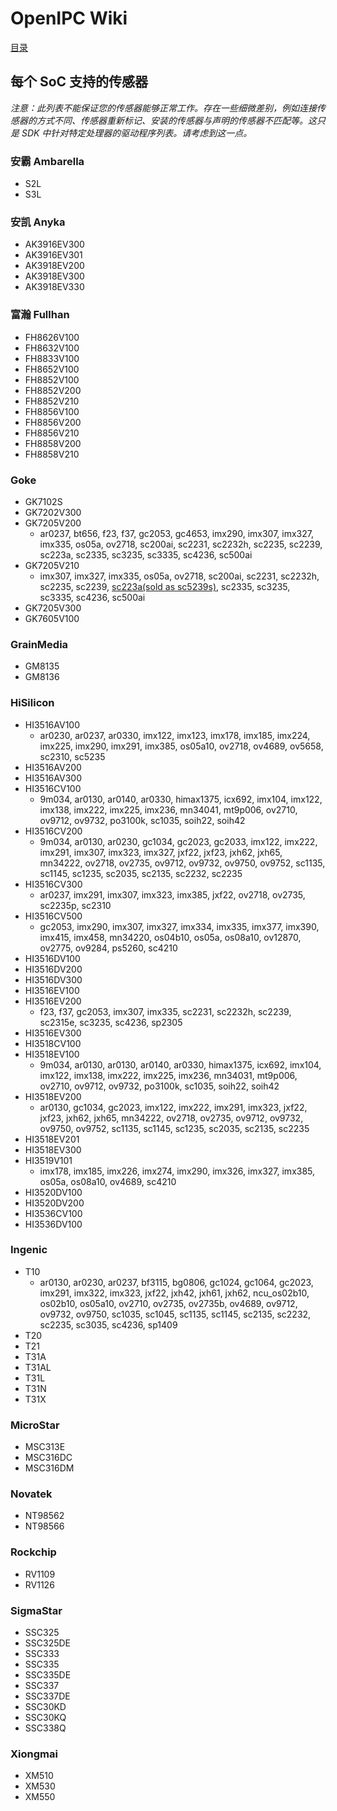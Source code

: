 # OpenIPC Wiki
[目录](../README.zh.md)

## 每个 SoC 支持的传感器

_注意：此列表不能保证您的传感器能​​够正常工作。存在一些细微差别，例如连接传感器的方式不同、传感器重新标记、安装的传感器与声明的传感器不匹配等。这只是 SDK 中针对特定处理器的驱动程序列表。请考虑到这一点。_

### 安霸 Ambarella

- S2L
- S3L

### 安凯 Anyka

- AK3916EV300
- AK3916EV301
- AK3918EV200
- AK3918EV300
- AK3918EV330

### 富瀚 Fullhan

- FH8626V100
- FH8632V100
- FH8833V100
- FH8652V100
- FH8852V100
- FH8852V200
- FH8852V210
- FH8856V100
- FH8856V200
- FH8856V210
- FH8858V200
- FH8858V210

### Goke

- GK7102S
- GK7202V300
- GK7205V200
  - ar0237, bt656, f23, f37, gc2053, gc4653, imx290, imx307, imx327, imx335, os05a, ov2718, sc200ai, sc2231, sc2232h, sc2235, sc2239, sc223a, sc2335, sc3235, sc3335, sc4236, sc500ai
- GK7205V210
  - imx307, imx327, imx335, os05a, ov2718, sc200ai, sc2231, sc2232h, sc2235, sc2239, [sc223a(sold as sc5239s)](https://github.com/RoboSchmied/Documentation/blob/main/sc223a.md), sc2335, sc3235, sc3335, sc4236, sc500ai
- GK7205V300
- GK7605V100


### GrainMedia

- GM8135
- GM8136

### HiSilicon

- HI3516AV100
  - ar0230, ar0237, ar0330, imx122, imx123, imx178, imx185, imx224, imx225, imx290, imx291, imx385, os05a10, ov2718, ov4689, ov5658, sc2310, sc5235
- HI3516AV200
- HI3516AV300
- HI3516CV100
  - 9m034, ar0130, ar0140, ar0330, himax1375, icx692, imx104, imx122, imx138, imx222, imx225, imx236, mn34041, mt9p006, ov2710, ov9712, ov9732, po3100k, sc1035, soih22, soih42
- HI3516CV200
  - 9m034, ar0130, ar0230, gc1034, gc2023, gc2033, imx122, imx222, imx291, imx307, imx323, imx327, jxf22, jxf23, jxh62, jxh65, mn34222, ov2718, ov2735, ov9712, ov9732, ov9750, ov9752, sc1135, sc1145, sc1235, sc2035, sc2135, sc2232, sc2235
- HI3516CV300
  - ar0237, imx291, imx307, imx323, imx385, jxf22, ov2718, ov2735, sc2235p, sc2310
- HI3516CV500
  - gc2053, imx290, imx307, imx327, imx334, imx335, imx377, imx390, imx415, imx458, mn34220, os04b10, os05a, os08a10, ov12870, ov2775, ov9284, ps5260, sc4210
- HI3516DV100
- HI3516DV200
- HI3516DV300
- HI3516EV100
- HI3516EV200
  - f23, f37, gc2053, imx307, imx335, sc2231, sc2232h, sc2239, sc2315e, sc3235, sc4236, sp2305
- HI3516EV300
- HI3518CV100
- HI3518EV100
  - 9m034, ar0130, ar0130, ar0140, ar0330, himax1375, icx692, imx104, imx122, imx138, imx222, imx225, imx236, mn34031, mt9p006, ov2710, ov9712, ov9732, po3100k, sc1035, soih22, soih42
- HI3518EV200
  - ar0130, gc1034, gc2023, imx122, imx222, imx291, imx323, jxf22, jxf23, jxh62, jxh65, mn34222, ov2718, ov2735, ov9712, ov9732, ov9750, ov9752, sc1135, sc1145, sc1235, sc2035, sc2135, sc2235
- HI3518EV201
- HI3518EV300
- HI3519V101
  - imx178, imx185, imx226, imx274, imx290, imx326, imx327, imx385, os05a, os08a10, ov4689, sc4210
- HI3520DV100
- HI3520DV200
- HI3536CV100
- HI3536DV100

### Ingenic

- T10
  - ar0130, ar0230, ar0237, bf3115, bg0806, gc1024, gc1064, gc2023, imx291, imx322, imx323, jxf22, jxh42, jxh61, jxh62, ncu_os02b10, os02b10, os05a10, ov2710, ov2735, ov2735b, ov4689, ov9712, ov9732, ov9750, sc1035, sc1045, sc1135, sc1145, sc2135, sc2232, sc2235, sc3035, sc4236, sp1409
- T20
- T21
- T31A
- T31AL
- T31L
- T31N
- T31X

### MicroStar

- MSC313E
- MSC316DC
- MSC316DM

### Novatek

- NT98562
- NT98566

### Rockchip

- RV1109
- RV1126

### SigmaStar

- SSC325
- SSC325DE
- SSC333
- SSC335
- SSC335DE
- SSC337
- SSC337DE
- SSC30KD
- SSC30KQ
- SSC338Q

### Xiongmai

- XM510
- XM530
- XM550
